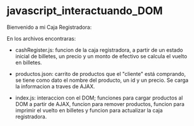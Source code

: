 # javascript_interactuando_DOM

Bienvenido a mi Caja Registradora: 

En los archivos encontraras:

- cashRegister.js: funcion de la caja registradora, a partir de un 
estado inicial de billetes, un precio y un monto de efectivo 
se calcula el vuelto en billetes.

- productos.json: carrito de productos que el "cliente" está comprando, 
se tiene como dato el nombre del producto, un id y un precio. Se carga 
la informacion a traves de AJAX.

- index.js: interaccion con el DOM; funciones para cargar productos al DOM a
partir de AJAX, funcion para remover productos, funcion 
para imprimir el vuelto en billetes y funcion para actualizar la caja registradora.
